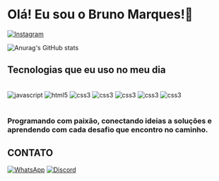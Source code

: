 
# Olá! Eu sou o Bruno Marques!👋

[![Instagram](https://img.shields.io/badge/Instagram-E4405F?style=for-the-badge&logo=instagram&logoColor=white)](https://www.instagram.com/brcmarques/)

![Anurag's GitHub stats](https://github-readme-stats.vercel.app/api?username=brcmarques&show_icons=true&theme=dracula)


## Tecnologias que eu uso no meu dia

<div style="display: inline_block"><br/>
    <img align="center" alt="javascript" src="https://img.shields.io/badge/JavaScript-F7DF1E?style=for-the-badge&logo=javascript&logoColor=black"/> 
    <img align="center" alt="html5" src="https://img.shields.io/badge/HTML5-E34F26?style=for-the-badge&logo=html5&logoColor=white"/> 
    <img align="center" alt="css3" src="https://img.shields.io/badge/CSS3-1572B6?style=for-the-badge&logo=css3&logoColor=white"/> 
    <img align="center" alt="css3" src="https://img.shields.io/badge/TypeScript-007ACC?style=for-the-badge&logo=typescript&logoColor=white"/> 
    <img align="center" alt="css3" src="https://img.shields.io/badge/PHP-777BB4?style=for-the-badge&logo=php&logoColor=white"/> 
    <img align="center" alt="css3" src="https://img.shields.io/badge/Node.js-43853D?style=for-the-badge&logo=node.js&logoColor=white"/>
    <img align="center" alt="css3" src="https://img.shields.io/badge/React-20232A?style=for-the-badge&logo=react&logoColor=61DAFB"/>
</div><br/>

### Programando com paixão, conectando ideias a soluções e aprendendo com cada desafio que encontro no caminho.


## CONTATO
[![WhatsApp](https://img.shields.io/badge/WhatsApp-25D366?style=for-the-badge&logo=whatsapp&logoColor=white)]([wa.me/5553991971031](https://api.whatsapp.com/send/?phone=5553991971031&text&type=phone_number&app_absent=0))
[![Discord](https://img.shields.io/badge/Discord-7289DA?style=for-the-badge&logo=discord&logoColor=white)](https://discord.gg/NwYvPwnP)
